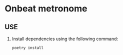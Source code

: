 # Onbeat metronome

## USE

1. Install dependencies using the following command:
   ```bash
   poetry install

